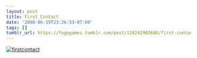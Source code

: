 ```yaml
---
layout: post
title: First Contact
date: '2008-06-19T23:26:53-07:00'
tags: []
tumblr_url: https://fugugames.tumblr.com/post/110242903686/first-contact
---
```

[![](http://itshardtofondlepenguins.com/wp-content/uploads/2008/06/firstcontact.jpg "firstcontact")](http://itshardtofondlepenguins.com/wp-content/uploads/2008/06/firstcontact.jpg)
